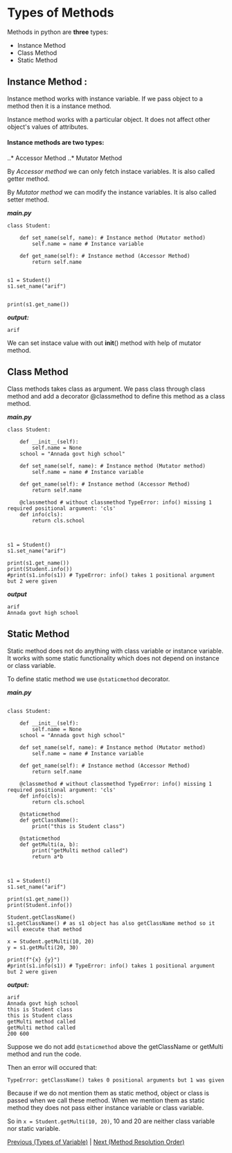 # Types of Methods
Methods in python are **three** types:

* Instance Method 
* Class Method
* Static Method

## Instance Method :

Instance method works with instance variable. If we pass object to a method then it is a instance method.

Instance method works with a particular object. It does not affect other object's values of attributes.

#### Instance methods are two types:
..* Accessor Method
..* Mutator Method

By *Accessor method* we can only fetch instace variables. It is also called getter method.

By *Mutator method* we can modify the instance variables. It is also called setter method.

***main.py***
```
class Student:

	def set_name(self, name): # Instance method (Mutator method)
		self.name = name # Instance variable

	def get_name(self): # Instance method (Accessor Method)
		return self.name


s1 = Student()
s1.set_name("arif")


print(s1.get_name())
```
***output:***
```
arif
```

We can set instace value with out __init__() method with help of mutator method.


## Class Method

Class methods takes class as argument. We pass class through class method and add a decorator @classmethod to define this method as a class method.

***main.py***
```
class Student:

	def __init__(self):
		self.name = None
	school = "Annada govt high school"

	def set_name(self, name): # Instance method (Mutator method)
		self.name = name # Instance variable

	def get_name(self): # Instance method (Accessor Method)
		return self.name

	@classmethod # without classmethod TypeError: info() missing 1 required positional argument: 'cls'
	def info(cls):
		return cls.school
	


s1 = Student()
s1.set_name("arif")

print(s1.get_name())
print(Student.info())
#print(s1.info(s1)) # TypeError: info() takes 1 positional argument but 2 were given

```

***output***
```
arif
Annada govt high school
```
## Static Method

Static method does not do anything with class variable or instance variable. It works with some static functionality which does not depend on instance or class variable.

To define static method we use `@staticmethod` decorator.

***main.py***

```

class Student:

	def __init__(self):
		self.name = None
	school = "Annada govt high school"

	def set_name(self, name): # Instance method (Mutator method)
		self.name = name # Instance variable

	def get_name(self): # Instance method (Accessor Method)
		return self.name

	@classmethod # without classmethod TypeError: info() missing 1 required positional argument: 'cls'
	def info(cls):
		return cls.school

	@staticmethod
	def getClassName():
		print("this is Student class")
	
	@staticmethod
	def getMulti(a, b):
		print("getMulti method called")
		return a*b
	


s1 = Student()
s1.set_name("arif")

print(s1.get_name())
print(Student.info())

Student.getClassName()
s1.getClassName() # as s1 object has also getClassName method so it will execute that method

x = Student.getMulti(10, 20)
y = s1.getMulti(20, 30)

print(f"{x} {y}")
#print(s1.info(s1)) # TypeError: info() takes 1 positional argument but 2 were given

```
***output:***
```
arif
Annada govt high school
this is Student class
this is Student class
getMulti method called
getMulti method called
200 600
```

Suppose we do not add `@staticmethod`  above the getClassName or getMulti method and run the code.

Then an error will occured that:

`TypeError: getClassName() takes 0 positional arguments but 1 was given`

Because if we do not mention them as static method, object or class is passed when we call these method. When we mention them as static method they does not pass either instance variable or class variable.

So in `x = Student.getMulti(10, 20)`, 10 and 20 are neither class variable nor static variable.


<p>
	<a href="https://github.com/Arif-Shahriar028/Python-OOP-Concept/blob/master/Topics/Types%20of%20variable.md">Previous (Types of Variable)</a>    |    <a href="https://github.com/Arif-Shahriar028/Python-OOP-Concept/blob/master/Topics/Method%20Resolution%20Order.md">Next (Method Resolution Order)</a>
</p>